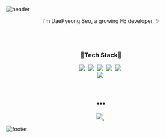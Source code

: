 ![header](https://capsule-render.vercel.app/api?type=slice&color=6FC7E1&height=170&section=header&text=%20DaePyeongSeo&fontColor=090707&fontAlignX=45&fontAlignY=65&fontSize=100)

<p align=center>
  I'm DaePyeong Seo, a growing FE developer. ✨
</p>
<br>
<br>

<h3 align=center>🌱Tech Stack🌱</h3>

<p align=center>
  <img src="https://img.shields.io/badge/-HTML5-orange" />&nbsp
  <img src="https://img.shields.io/badge/-CSS3-blue"/>&nbsp
  <img src="https://img.shields.io/badge/-JavaScript-yellow"/>&nbsp
  <img src="https://img.shields.io/badge/-Node.js-green"/>&nbsp
  <img src="https://img.shields.io/badge/-React.js-skyblue"/>&nbsp
  <br>
  <img src="https://img.shields.io/badge/-MySQL-navy"/>&nbsp
</p>

<br>
<h3 align="center">•••</h3>

<p align="center">
  <a href="https://velog.io/@sdp1123">
    <img src="https://img.shields.io/badge/Tech%20Blog-11B48A?style=flat-square&logo=Vimeo&logoColor=white&link=https://velog.io/@sdp1123"/>
  </a>&nbsp
  
</p>

![footer](https://capsule-render.vercel.app/api?type=slice&color=FD866E&height=100&section=footer)
